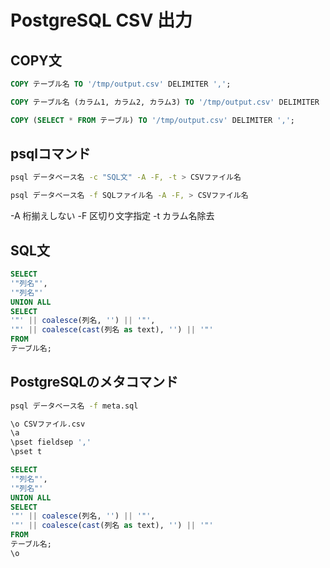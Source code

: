 PostgreSQL CSV 出力
===

## COPY文
```sql
COPY テーブル名 TO '/tmp/output.csv' DELIMITER ',';
```
```sql
COPY テーブル名 (カラム1, カラム2, カラム3) TO '/tmp/output.csv' DELIMITER ',';
```
```sql
COPY (SELECT * FROM テーブル) TO '/tmp/output.csv' DELIMITER ',';
```

## psqlコマンド
```sh
psql データベース名 -c "SQL文" -A -F, -t > CSVファイル名
```
```sh
psql データベース名 -f SQLファイル名 -A -F, > CSVファイル名
```
 -A 桁揃えしない
 -F 区切り文字指定
 -t カラム名除去


## SQL文
```sql
SELECT
'"列名"',
'"列名"'
UNION ALL
SELECT
'"' || coalesce(列名, '') || '"',
'"' || coalesce(cast(列名 as text), '') || '"'
FROM
テーブル名;
```

## PostgreSQLのメタコマンド
```sh
psql データベース名 -f meta.sql
```
```sql
\o CSVファイル.csv
\a
\pset fieldsep ','
\pset t

SELECT
'"列名"',
'"列名"'
UNION ALL
SELECT
'"' || coalesce(列名, '') || '"',
'"' || coalesce(cast(列名 as text), '') || '"'
FROM
テーブル名;
\o
```

